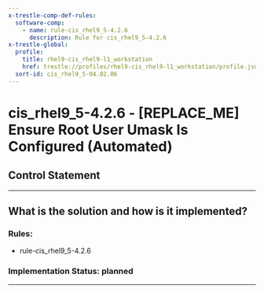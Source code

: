 ```yaml
---
x-trestle-comp-def-rules:
  software-comp:
    - name: rule-cis_rhel9_5-4.2.6
      description: Rule for cis_rhel9_5-4.2.6
x-trestle-global:
  profile:
    title: rhel9-cis_rhel9-l1_workstation
    href: trestle://profiles/rhel9-cis_rhel9-l1_workstation/profile.json
  sort-id: cis_rhel9_5-04.02.06
---
```


# cis_rhel9_5-4.2.6 - \[REPLACE_ME\] Ensure Root User Umask Is Configured (Automated)

## Control Statement

______________________________________________________________________

## What is the solution and how is it implemented?

<!-- For implementation status enter one of: implemented, partial, planned, alternative, not-applicable -->

<!-- Note that the list of rules under ### Rules: is read-only and changes will not be captured after assembly to JSON -->

<!-- Add control implementation description here for control: cis_rhel9_5-4.2.6 -->

### Rules:

  - rule-cis_rhel9_5-4.2.6

### Implementation Status: planned

______________________________________________________________________
